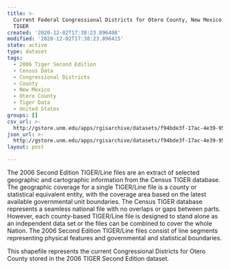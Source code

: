 ```yaml
---
title: >-
  Current Federal Congressional Districts for Otero County, New Mexico, 2006se
  TIGER
created: '2020-12-02T17:38:23.896408'
modified: '2020-12-02T17:38:23.896415'
state: active
type: dataset
tags:
  - 2006 Tiger Second Edition
  - Census Data
  - Congressional Districts
  - County
  - New Mexico
  - Otero County
  - Tiger Data
  - United States
groups: []
csv_url: >-
  http://gstore.unm.edu/apps/rgisarchive/datasets/f94bde3f-17ac-4e39-9593-fa113905525a/tgr2006se_oter_cdcu.derived.csv
json_url: >-
  http://gstore.unm.edu/apps/rgisarchive/datasets/f94bde3f-17ac-4e39-9593-fa113905525a/tgr2006se_oter_cdcu.derived.json
layout: post

---
```

The 2006 Second Edition TIGER/Line files are an extract of selected geographic and cartographic information from the Census TIGER database.  The geographic coverage for a single TIGER/Line file is a county or statistical equivalent entity, with the coverage area based on the latest available governmental unit boundaries. The Census TIGER database represents a seamless national file with no overlaps or gaps between parts.  However, each county-based TIGER/Line file is designed to stand alone as an independent data set or the files can be combined to cover the whole Nation.  The 2006 Second Edition  TIGER/Line files consist of line segments representing physical features and governmental and statistical boundaries.  

This shapefile represents the current Congressional Districts for Otero County stored in the 2006 TIGER Second Edition dataset.
